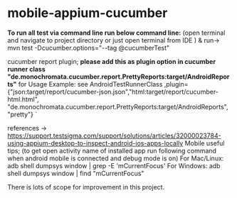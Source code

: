 # mobile-appium-cucumber
**To run all test  via command line run below command line:**
(open terminal and navigate to project directory or just open terminal from IDE ) & run->
mvn test -Dcucumber.options="--tag @cucumberTest"

cucumber report plugin;
**please add this as plugin option in cucumber runner class**
**"de.monochromata.cucumber.report.PrettyReports:target/AndroidReports"**
for Usage Example: see AndroidTestRunnerClass
,plugin={"json:target/report/cucumber-json.json","html:target/report/cucumber-html.html",
                "de.monochromata.cucumber.report.PrettyReports:target/AndroidReports",
                "pretty"}
`

references ->
https://support.testsigma.com/support/solutions/articles/32000023784-using-appium-desktop-to-inspect-android-ios-apps-locally
Mobile useful tips;
(to get open activity name of installed app run following 
command when android mobile is connected and debug mode is on)
For Mac/Linux:
adb shell dumpsys window | grep -E 'mCurrentFocus' 
For Windows:
adb shell dumpsys window | find "mCurrentFocus"

There is lots of scope for improvement in this project.
